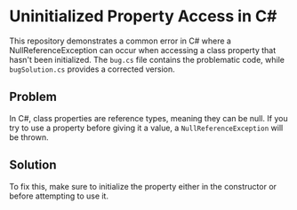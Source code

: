 # Uninitialized Property Access in C#

This repository demonstrates a common error in C# where a NullReferenceException can occur when accessing a class property that hasn't been initialized.  The `bug.cs` file contains the problematic code, while `bugSolution.cs` provides a corrected version.

## Problem

In C#, class properties are reference types, meaning they can be null.  If you try to use a property before giving it a value, a `NullReferenceException` will be thrown.

## Solution

To fix this, make sure to initialize the property either in the constructor or before attempting to use it.
